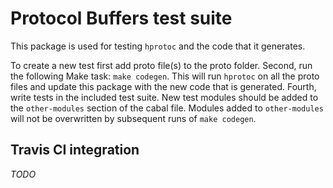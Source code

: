 # Protocol Buffers test suite

This package is used for testing `hprotoc` and the code that it generates.

To create a new test first add proto file(s) to the proto folder. Second, run the following Make task: `make codegen`. This will run `hprotoc` on all the proto files and update this package with the new code that is generated. Fourth, write tests in the included test suite. New test modules should be added to the `other-modules` section of the cabal file. Modules added to `other-modules` will not be overwritten by subsequent runs of `make codegen`.

## Travis CI integration

*TODO*

